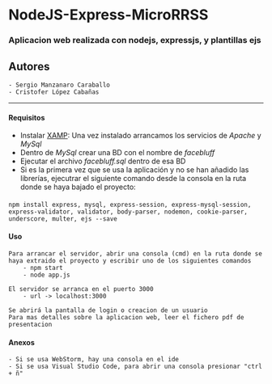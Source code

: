 # NodeJS-Express-MicroRRSS
### Aplicacion web realizada con nodejs, expressjs, y plantillas ejs

## Autores
    - Sergio Manzanaro Caraballo
    - Cristofer López Cabañas

---

#### Requisitos
* Instalar [XAMP](https://www.apachefriends.org/es/download.html): Una vez instalado arrancamos los servicios de _Apache_ y _MySql_
* Dentro de _MySql_ crear una BD con el nombre de _facebluff_
* Ejecutar el archivo _facebluff.sql_ dentro de esa BD
* Si es la primera vez que se usa la aplicación y no se han añadido las librerías, ejecutrar el siguiente comando desde la consola en la ruta donde se haya bajado el proyecto:
####  
    npm install express, mysql, express-session, express-mysql-session, express-validator, validator, body-parser, nodemon, cookie-parser, underscore, multer, ejs --save

#### Uso
    Para arrancar el servidor, abrir una consola (cmd) en la ruta donde se haya extraido el proyecto y escribir uno de los siguientes comandos
        - npm start
        - node app.js
    
    El servidor se arranca en el puerto 3000
        - url -> localhost:3000

    Se abrirá la pantalla de login o creacion de un usuario
    Para mas detalles sobre la aplicacion web, leer el fichero pdf de presentacion

#### Anexos
    - Si se usa WebStorm, hay una consola en el ide
    - Si se usa Visual Studio Code, para abrir una consola presionar "ctrl + ñ"